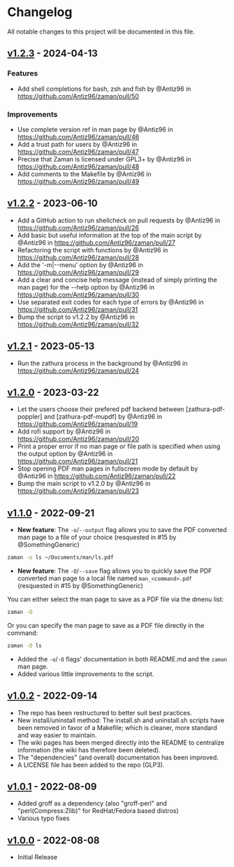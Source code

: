 # Changelog

All notable changes to this project will be documented in this file.

## [v1.2.3](https://github.com/Antiz96/zaman/releases/tag/v1.2.3) - 2024-04-13

### Features

- Add shell completions for bash, zsh and fish by @Antiz96 in https://github.com/Antiz96/zaman/pull/50

### Improvements 

- Use complete version ref in man page by @Antiz96 in https://github.com/Antiz96/zaman/pull/46
- Add a trust path for users by @Antiz96 in https://github.com/Antiz96/zaman/pull/47
- Precise that Zaman is licensed under GPL3+ by @Antiz96 in https://github.com/Antiz96/zaman/pull/48
- Add comments to the Makefile by @Antiz96 in https://github.com/Antiz96/zaman/pull/49

## [v1.2.2](https://github.com/Antiz96/zaman/releases/tag/v1.2.2) - 2023-06-10

- Add a GitHub action to run shellcheck on pull requests by @Antiz96 in https://github.com/Antiz96/zaman/pull/26
- Add basic but useful information at the top of the main script by @Antiz96 in https://github.com/Antiz96/zaman/pull/27
- Refactoring the script with functions by @Antiz96 in https://github.com/Antiz96/zaman/pull/28
- Add the '-m|--menu' option by @Antiz96 in https://github.com/Antiz96/zaman/pull/29
- Add a clear and concise help message (instead of simply printing the man page) for the --help option by @Antiz96 in https://github.com/Antiz96/zaman/pull/30
- Use separated exit codes for each type of errors by @Antiz96 in https://github.com/Antiz96/zaman/pull/31
- Bump the script to v1.2.2 by @Antiz96 in https://github.com/Antiz96/zaman/pull/32

## [v1.2.1](https://github.com/Antiz96/zaman/releases/tag/v1.2.1) - 2023-05-13

- Run the zathura process in the background by @Antiz96 in https://github.com/Antiz96/zaman/pull/24

## [v1.2.0](https://github.com/Antiz96/zaman/releases/tag/v1.2.0) - 2023-03-22

- Let the users choose their prefered pdf backend between [zathura-pdf-poppler] and [zathura-pdf-mupdf] by @Antiz96 in https://github.com/Antiz96/zaman/pull/19
- Add rofi support by @Antiz96 in https://github.com/Antiz96/zaman/pull/20
- Print a proper error if no man page or file path is specified when using the output option by @Antiz96 in https://github.com/Antiz96/zaman/pull/21
- Stop opening PDF man pages in fullscreen mode by default by @Antiz96 in https://github.com/Antiz96/zaman/pull/22
- Bump the main script to v1.2.0 by @Antiz96 in https://github.com/Antiz96/zaman/pull/23

## [v1.1.0](https://github.com/Antiz96/zaman/releases/tag/v1.1.0) - 2022-09-21

- **New feature**: The `-o`/`--output` flag allows you to save the PDF converted man page to a file of your choice (resquested in #15 by @SomethingGeneric)

```bash
zaman -o ls ~/Documents/man/ls.pdf
```
  
- **New feature**: The `-O`/`--save` flag allows you to quickly save the PDF converted man page to a local file named `man_<command>.pdf` (resquested in #15 by @SomethingGeneric)  
  
You can either select the man page to save as a PDF file via the dmenu list:

```bash
zaman -O
```

Or you can specify the man page to save as a PDF file directly in the command:

```bash
zaman -O ls
```

- Added the `-o`/`-O` flags' documentation in both README.md and the `zaman` man page.
- Added various little improvements to the script.

## [v1.0.2](https://github.com/Antiz96/zaman/releases/tag/v1.0.2) - 2022-09-14

- The repo has been restructured to better suit best practices.
- New install/uninstall method: The install.sh and uninstall.sh scripts have been removed in favor of a Makefile; which is cleaner, more standard and way easier to maintain.
- The wiki pages has been merged directly into the README to centralize information (the wiki has therefore been deleted).
- The "dependencies" (and overall) documentation has been improved.
- A LICENSE file has been added to the repo (GLP3).

## [v1.0.1](https://github.com/Antiz96/zaman/releases/tag/v1.0.1) - 2022-08-09


- Added groff as a dependency (also "groff-perl" and "perl(Compress:Zlib)" for RedHat/Fedora based distros)
- Various typo fixes


## [v1.0.0](https://github.com/Antiz96/zaman/releases/tag/v1.0.0) - 2022-08-08

- Initial Release

<!-- generated by git-cliff -->
